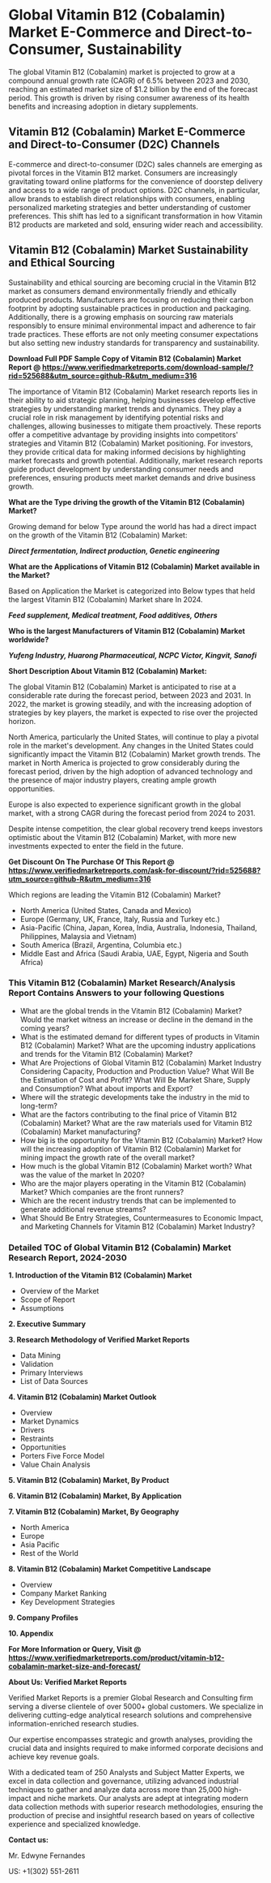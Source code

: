 <h1>Global Vitamin B12 (Cobalamin) Market E-Commerce and Direct-to-Consumer, Sustainability</h1><p class=""><p>The global Vitamin B12 (Cobalamin) market is projected to grow at a compound annual growth rate (CAGR) of 6.5% between 2023 and 2030, reaching an estimated market size of $1.2 billion by the end of the forecast period. This growth is driven by rising consumer awareness of its health benefits and increasing adoption in dietary supplements.</p> <h2>Vitamin B12 (Cobalamin) Market E-Commerce and Direct-to-Consumer (D2C) Channels</h2> <p>E-commerce and direct-to-consumer (D2C) sales channels are emerging as pivotal forces in the Vitamin B12 market. Consumers are increasingly gravitating toward online platforms for the convenience of doorstep delivery and access to a wide range of product options. D2C channels, in particular, allow brands to establish direct relationships with consumers, enabling personalized marketing strategies and better understanding of customer preferences. This shift has led to a significant transformation in how Vitamin B12 products are marketed and sold, ensuring wider reach and accessibility.</p> <h2>Vitamin B12 (Cobalamin) Market Sustainability and Ethical Sourcing</h2> <p>Sustainability and ethical sourcing are becoming crucial in the Vitamin B12 market as consumers demand environmentally friendly and ethically produced products. Manufacturers are focusing on reducing their carbon footprint by adopting sustainable practices in production and packaging. Additionally, there is a growing emphasis on sourcing raw materials responsibly to ensure minimal environmental impact and adherence to fair trade practices. These efforts are not only meeting consumer expectations but also setting new industry standards for transparency and sustainability.</p> </body> </html> </p><p class=""><strong>Download Full PDF Sample Copy of Vitamin B12 (Cobalamin) Market Report @ <a href="https://www.verifiedmarketreports.com/download-sample/?rid=525688&utm_source=github-R&utm_medium=316" target="_blank">https://www.verifiedmarketreports.com/download-sample/?rid=525688&utm_source=github-R&utm_medium=316</a></strong></p><p>The importance of&nbsp;Vitamin B12 (Cobalamin) Market research reports lies in their ability to aid strategic planning, helping businesses develop effective strategies by understanding market trends and dynamics. They play a crucial role in risk management by identifying potential risks and challenges, allowing businesses to mitigate them proactively. These reports offer a competitive advantage by providing insights into competitors' strategies and Vitamin B12 (Cobalamin) Market positioning. For investors, they provide critical data for making informed decisions by highlighting market forecasts and growth potential. Additionally, market research reports guide product development by understanding consumer needs and preferences, ensuring products meet market demands and drive business growth.</p><p><strong>What are the&nbsp;Type driving the growth of the Vitamin B12 (Cobalamin) Market?</strong></p><p id="" class="">Growing demand for below Type around the world has had a direct impact on the growth of the Vitamin B12 (Cobalamin) Market:</p><p class=""><em><strong>Direct fermentation, Indirect production, Genetic engineering</strong></em></p><p class=""><strong>What are the&nbsp;Applications&nbsp;of Vitamin B12 (Cobalamin) Market available in the Market?</strong></p><p id="" class="">Based on Application the Market is categorized into Below types that held the largest Vitamin B12 (Cobalamin) Market share In 2024.</p><p class=""><em><strong>Feed supplement, Medical treatment, Food additives, Others</strong></em></p><p class=""><strong>Who is the largest Manufacturers of Vitamin B12 (Cobalamin) Market worldwide?</strong></p><p><em><strong>Yufeng Industry, Huarong Pharmaceutical, NCPC Victor, Kingvit, Sanofi</strong></em></p><p id="" class=""><strong>Short Description About Vitamin B12 (Cobalamin) Market:</strong></p><p>The global Vitamin B12 (Cobalamin) Market is anticipated to rise at a considerable rate during the forecast period, between 2023 and 2031. In 2022, the market is growing steadily, and with the increasing adoption of strategies by key players, the market is expected to rise over the projected horizon.</p><p>North America, particularly the United States, will continue to play a pivotal role in the market's development. Any changes in the United States could significantly impact the Vitamin B12 (Cobalamin) Market growth trends. The market in North America is projected to grow considerably during the forecast period, driven by the high adoption of advanced technology and the presence of major industry players, creating ample growth opportunities.</p><p>Europe is also expected to experience significant growth in the global market, with a strong CAGR during the forecast period from 2024 to 2031.</p><p>Despite intense competition, the clear global recovery trend keeps investors optimistic about the Vitamin B12 (Cobalamin) Market, with more new investments expected to enter the field in the future.</p><p id="" class=""><strong>Get Discount On The Purchase Of This Report @ <a href="https://www.verifiedmarketreports.com/ask-for-discount/?rid=525688?utm_source=github-R&utm_medium=316" target="_blank">https://www.verifiedmarketreports.com/ask-for-discount/?rid=525688?utm_source=github-R&utm_medium=316</a></strong></p><p class="">Which regions are leading the Vitamin B12 (Cobalamin) Market?</p><ul><li>North America (United States, Canada and Mexico)</li><li>Europe (Germany, UK, France, Italy, Russia and Turkey etc.)</li><li>Asia-Pacific (China, Japan, Korea, India, Australia, Indonesia, Thailand, Philippines, Malaysia and Vietnam)</li><li>South America (Brazil, Argentina, Columbia etc.)</li><li>Middle East and Africa (Saudi Arabia, UAE, Egypt, Nigeria and South Africa)</li></ul><h3 id="" class="">This Vitamin B12 (Cobalamin) Market Research/Analysis Report Contains Answers to your following Questions</h3><ul><li>What are the global trends in the Vitamin B12 (Cobalamin) Market? Would the market witness an increase or decline in the demand in the coming years?</li><li>What is the estimated demand for different types of products in Vitamin B12 (Cobalamin) Market? What are the upcoming industry applications and trends for the Vitamin B12 (Cobalamin) Market?</li><li>What Are Projections of Global Vitamin B12 (Cobalamin) Market Industry Considering Capacity, Production and Production Value? What Will Be the Estimation of Cost and Profit? What Will Be Market Share, Supply and Consumption? What about imports and Export?</li><li>Where will the strategic developments take the industry in the mid to long-term?</li><li>What are the factors contributing to the final price of Vitamin B12 (Cobalamin) Market? What are the raw materials used for Vitamin B12 (Cobalamin) Market manufacturing?</li><li>How big is the opportunity for the Vitamin B12 (Cobalamin) Market? How will the increasing adoption of Vitamin B12 (Cobalamin) Market for mining impact the growth rate of the overall market?</li><li>How much is the global Vitamin B12 (Cobalamin) Market worth? What was the value of the market In 2020?</li><li>Who are the major players operating in the Vitamin B12 (Cobalamin) Market? Which companies are the front runners?</li><li>Which are the recent industry trends that can be implemented to generate additional revenue streams?</li><li>What Should Be Entry Strategies, Countermeasures to Economic Impact, and Marketing Channels for Vitamin B12 (Cobalamin) Market Industry?</li></ul><h3 id="" class="">Detailed TOC of Global Vitamin B12 (Cobalamin) Market Research Report, 2024-2030</h3><p id="" class=""><strong>1. Introduction of the Vitamin B12 (Cobalamin) Market</strong></p><ul><li>Overview of the Market</li><li>Scope of Report</li><li>Assumptions</li></ul><p id="" class=""><strong>2. Executive Summary</strong></p><p id="" class=""><strong>3. Research Methodology of Verified Market Reports</strong></p><ul><li>Data Mining</li><li>Validation</li><li>Primary Interviews</li><li>List of Data Sources</li></ul><p id="" class=""><strong>4. Vitamin B12 (Cobalamin) Market Outlook</strong></p><ul><li>Overview</li><li>Market Dynamics</li><li>Drivers</li><li>Restraints</li><li>Opportunities</li><li>Porters Five Force Model</li><li>Value Chain Analysis</li></ul><p id="" class=""><strong>5. Vitamin B12 (Cobalamin) Market, By Product</strong></p><p id="" class=""><strong>6. Vitamin B12 (Cobalamin) Market, By Application</strong></p><p id="" class=""><strong>7. Vitamin B12 (Cobalamin) Market, By Geography</strong></p><ul><li>North America</li><li>Europe</li><li>Asia Pacific</li><li>Rest of the World</li></ul><p id="" class=""><strong>8. Vitamin B12 (Cobalamin) Market Competitive Landscape</strong></p><ul><li>Overview</li><li>Company Market Ranking</li><li>Key Development Strategies</li></ul><p id="" class=""><strong>9. Company Profiles</strong></p><p id="" class=""><strong>10. Appendix</strong></p><p id="" class=""><strong>For More Information or Query, Visit @ <a href="https://www.verifiedmarketreports.com/product/vitamin-b12-cobalamin-market-size-and-forecast/" target="_blank">https://www.verifiedmarketreports.com/product/vitamin-b12-cobalamin-market-size-and-forecast/</a></strong></p><p id="" class=""><strong>About Us: Verified Market Reports</strong></p><p id="" class="">Verified Market Reports is a premier Global Research and Consulting firm serving a diverse clientele of over 5000+ global customers. We specialize in delivering cutting-edge analytical research solutions and comprehensive information-enriched research studies.</p><p id="" class="">Our expertise encompasses strategic and growth analyses, providing the crucial data and insights required to make informed corporate decisions and achieve key revenue goals.</p><p id="" class="">With a dedicated team of 250 Analysts and Subject Matter Experts, we excel in data collection and governance, utilizing advanced industrial techniques to gather and analyze data across more than 25,000 high-impact and niche markets. Our analysts are adept at integrating modern data collection methods with superior research methodologies, ensuring the production of precise and insightful research based on years of collective experience and specialized knowledge.</p><p id="" class=""><strong>Contact us:</strong></p><p id="" class="">Mr. Edwyne Fernandes</p><p id="" class="">US: +1(302) 551-2611</p>